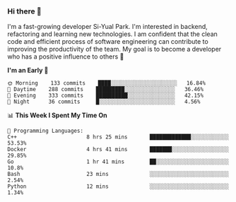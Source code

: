 ### Hi there 👋


I'm a fast-growing developer Si-Yual Park. I'm interested in backend, refactoring and learning new technologies. I am confident that the clean code and efficient process of software engineering can contribute to improving the productivity of the team. My goal is to become a developer who has a positive influence to others 🔭

<!--START_SECTION:waka-->
**I'm an Early 🐤** 

```text
🌞 Morning    133 commits    ████░░░░░░░░░░░░░░░░░░░░░   16.84% 
🌆 Daytime    288 commits    █████████░░░░░░░░░░░░░░░░   36.46% 
🌃 Evening    333 commits    ██████████░░░░░░░░░░░░░░░   42.15% 
🌙 Night      36 commits     █░░░░░░░░░░░░░░░░░░░░░░░░   4.56%

```


📊 **This Week I Spent My Time On** 

```text
💬 Programming Languages: 
C++                      8 hrs 25 mins       █████████████░░░░░░░░░░░░   53.53% 
Docker                   4 hrs 41 mins       ███████░░░░░░░░░░░░░░░░░░   29.85% 
Go                       1 hr 41 mins        ██░░░░░░░░░░░░░░░░░░░░░░░   10.8% 
Bash                     23 mins             ░░░░░░░░░░░░░░░░░░░░░░░░░   2.54% 
Python                   12 mins             ░░░░░░░░░░░░░░░░░░░░░░░░░   1.34%

```


<!--END_SECTION:waka-->
